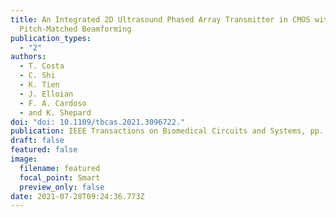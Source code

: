 ```yaml
---
title: An Integrated 2D Ultrasound Phased Array Transmitter in CMOS with Pixel
  Pitch-Matched Beamforming
publication_types:
  - "2"
authors:
  - T. Costa
  - C. Shi
  - K. Tien
  - J. Elloian
  - F. A. Cardoso
  - and K. Shepard
doi: "doi: 10.1109/tbcas.2021.3096722."
publication: IEEE Transactions on Biomedical Circuits and Systems, pp. 1-1, 2021
draft: false
featured: false
image:
  filename: featured
  focal_point: Smart
  preview_only: false
date: 2021-07-28T09:24:36.773Z
---
```

